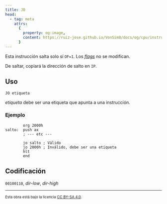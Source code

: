 ```yaml
---
title: JO
head:
  - tag: meta
    attrs:
      {
        property: og:image,
        content: https://ruiz-jose.github.io/VonSim8/docs/og/cpu/instructions/jo.png,
      }
---
```


Esta instrucción salta solo sí `OF=1`. Los [_flags_](/VonSim8/docs/cpu/#flags) no se modifican.

De saltar, copiará la dirección de salto en `IP`.

## Uso

```vonsim
JO etiqueta
```

_etiqueta_ debe ser una etiqueta que apunta a una instrucción.

### Ejemplo

```vonsim
        org 2000h
salto:  push ax
        ; --- etc ---

        jo salto ; Válido
        jo 2000h ; Inválido, debe ser una etiqueta
        hlt
        end
```

## Codificación

`00100110`, _dir-low_, _dir-high_

---

<small>Esta obra está bajo la licencia <a target="_blank" rel="license noopener noreferrer" href="http://creativecommons.org/licenses/by-sa/4.0/">CC BY-SA 4.0</a>.</small>
